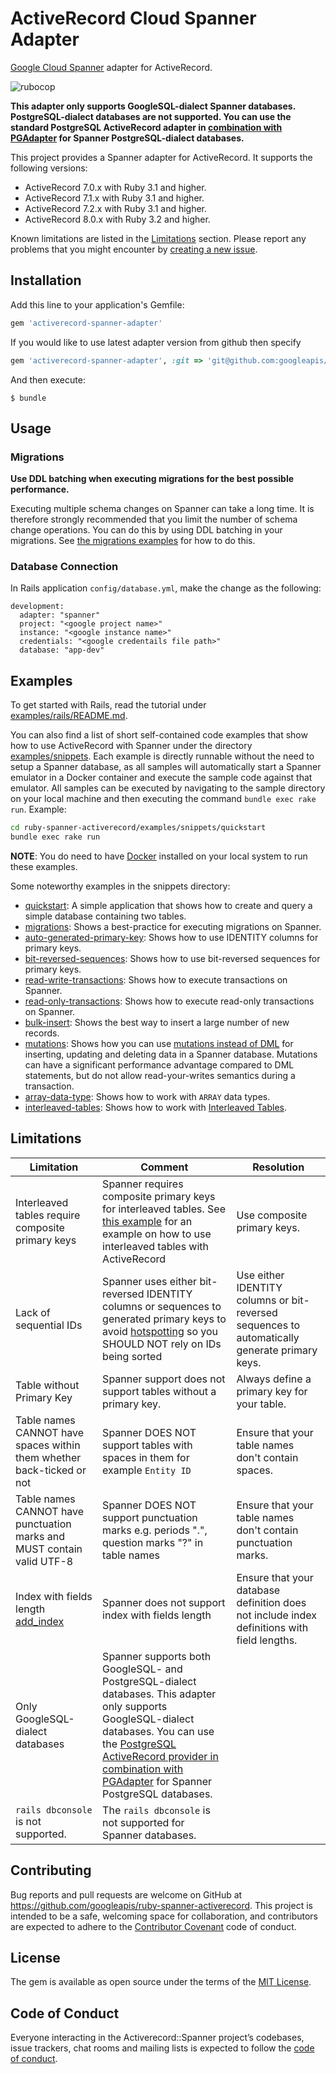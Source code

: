 # ActiveRecord Cloud Spanner Adapter

[Google Cloud Spanner](https://cloud.google.com/spanner) adapter for ActiveRecord.

![rubocop](https://github.com/googleapis/ruby-spanner-activerecord/workflows/rubocop/badge.svg)

__This adapter only supports GoogleSQL-dialect Spanner databases. PostgreSQL-dialect
databases are not supported. You can use the standard PostgreSQL ActiveRecord adapter in
[combination with PGAdapter](https://github.com/GoogleCloudPlatform/pgadapter/blob/-/samples/ruby/activerecord)
for Spanner PostgreSQL-dialect databases.__

This project provides a Spanner adapter for ActiveRecord. It supports the following versions:

- ActiveRecord 7.0.x with Ruby 3.1 and higher.
- ActiveRecord 7.1.x with Ruby 3.1 and higher.
- ActiveRecord 7.2.x with Ruby 3.1 and higher.
- ActiveRecord 8.0.x with Ruby 3.2 and higher.

Known limitations are listed in the [Limitations](#limitations) section.
Please report any problems that you might encounter by [creating a new issue](https://github.com/googleapis/ruby-spanner-activerecord/issues/new).

## Installation

Add this line to your application's Gemfile:

```ruby
gem 'activerecord-spanner-adapter'
```

If you would like to use latest adapter version from github then specify

```ruby
gem 'activerecord-spanner-adapter', :git => 'git@github.com:googleapis/ruby-spanner-activerecord.git'
```

And then execute:

    $ bundle

## Usage

### Migrations
__Use DDL batching when executing migrations for the best possible performance.__

Executing multiple schema changes on Spanner can take a long time. It is therefore
strongly recommended that you limit the number of schema change operations. You can do
this by using DDL batching in your migrations. See [the migrations examples](examples/snippets/migrations)
for how to do this.

### Database Connection
In Rails application `config/database.yml`, make the change as the following:

```
development:
  adapter: "spanner"
  project: "<google project name>"
  instance: "<google instance name>"
  credentials: "<google credentails file path>"
  database: "app-dev"
```

## Examples
To get started with Rails, read the tutorial under [examples/rails/README.md](examples/rails/README.md).

You can also find a list of short self-contained code examples that show how
to use ActiveRecord with Spanner under the directory [examples/snippets](examples/snippets). Each example is directly runnable without the need to setup a Spanner
database, as all samples will automatically start a Spanner emulator in a Docker container and execute the sample
code against that emulator. All samples can be executed by navigating to the sample directory on your local machine and
then executing the command `bundle exec rake run`. Example:

```bash
cd ruby-spanner-activerecord/examples/snippets/quickstart
bundle exec rake run
```

__NOTE__: You do need to have [Docker](https://docs.docker.com/get-docker/) installed on your local system to run these examples.

Some noteworthy examples in the snippets directory:
- [quickstart](examples/snippets/quickstart): A simple application that shows how to create and query a simple database containing two tables.
- [migrations](examples/snippets/migrations): Shows a best-practice for executing migrations on Spanner.
- [auto-generated-primary-key](examples/snippets/auto-generated-primary-key): Shows how to use IDENTITY columns for primary keys.
- [bit-reversed-sequences](examples/snippets/bit-reversed-sequence): Shows how to use bit-reversed sequences for primary keys.
- [read-write-transactions](examples/snippets/read-write-transactions): Shows how to execute transactions on Spanner.
- [read-only-transactions](examples/snippets/read-only-transactions): Shows how to execute read-only transactions on Spanner.
- [bulk-insert](examples/snippets/bulk-insert): Shows the best way to insert a large number of new records.
- [mutations](examples/snippets/mutations): Shows how you can use [mutations instead of DML](https://cloud.google.com/spanner/docs/dml-versus-mutations)
  for inserting, updating and deleting data in a Spanner database. Mutations can have a significant performance
  advantage compared to DML statements, but do not allow read-your-writes semantics during a transaction.
- [array-data-type](examples/snippets/array-data-type): Shows how to work with `ARRAY` data types.
- [interleaved-tables](examples/snippets/interleaved-tables-before-7.1): Shows how to work with [Interleaved Tables](https://cloud.google.com/spanner/docs/schema-and-data-model#create-interleaved-tables).

## Limitations

| Limitation                                                                                                                         | Comment                                                                                                                                                                                                                                                                                                                                           | Resolution                                                                                    |
|------------------------------------------------------------------------------------------------------------------------------------|---------------------------------------------------------------------------------------------------------------------------------------------------------------------------------------------------------------------------------------------------------------------------------------------------------------------------------------------------|-----------------------------------------------------------------------------------------------|
| Interleaved tables require composite primary keys                                                                                  | Spanner requires composite primary keys for interleaved tables. See [this example](examples/snippets/interleaved-tables/README.md) for an example on how to use interleaved tables with ActiveRecord                                                                                                                                              | Use composite primary keys.                                                                   |
| Lack of sequential IDs                                                                                                             | Spanner uses either bit-reversed IDENTITY columns or sequences to generated primary keys to avoid [hotspotting](https://cloud.google.com/spanner/docs/schema-design#uuid_primary_key) so you SHOULD NOT rely on IDs being sorted                                                                                                                  | Use either IDENTITY columns or bit-reversed sequences to automatically generate primary keys. |
| Table without Primary Key                                                                                                          | Spanner support does not support tables without a primary key.                                                                                                                                                                                                                                                                                    | Always define a primary key for your table.                                                   |
| Table names CANNOT have spaces within them whether back-ticked or not                                                              | Spanner DOES NOT support tables with spaces in them for example `Entity ID`                                                                                                                                                                                                                                                                       | Ensure that your table names don't contain spaces.                                            |
| Table names CANNOT have punctuation marks and MUST contain valid UTF-8                                                             | Spanner DOES NOT support punctuation marks e.g. periods ".", question marks "?" in table names                                                                                                                                                                                                                                                    | Ensure that your table names don't contain punctuation marks.                                 |
| Index with fields length [add_index](https://apidock.com/rails/v5.2.3/ActiveRecord/ConnectionAdapters/SchemaStatements/add_index)  | Spanner does not support index with fields length                                                                                                                                                                                                                                                                                                 | Ensure that your database definition does not include index definitions with field lengths.   |
| Only GoogleSQL-dialect databases                                                                                                   | Spanner supports both GoogleSQL- and PostgreSQL-dialect databases. This adapter only supports GoogleSQL-dialect databases. You can use the [PostgreSQL ActiveRecord provider in combination with PGAdapter](https://github.com/GoogleCloudPlatform/pgadapter/tree/postgresql-dialect/samples/ruby/activerecord) for Spanner PostgreSQL databases. |                                                                                               |
| `rails dbconsole` is not supported.                                                                                                | The `rails dbconsole` is not supported for Spanner databases.                                                                                                                                                                                                                                                                                     |                                                                                               |


## Contributing

Bug reports and pull requests are welcome on GitHub at https://github.com/googleapis/ruby-spanner-activerecord. This project is intended to be a safe, welcoming space for collaboration, and contributors are expected to adhere to the [Contributor Covenant](http://contributor-covenant.org) code of conduct.

## License

The gem is available as open source under the terms of the [MIT License](https://opensource.org/licenses/MIT).

## Code of Conduct

Everyone interacting in the Activerecord::Spanner project’s codebases, issue trackers, chat rooms and mailing lists is expected to follow the [code of conduct](https://github.com/googleapis/ruby-spanner-activerecord/blob/main/CODE_OF_CONDUCT.md).
